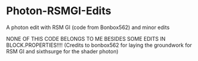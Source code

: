 # Photon-RSMGI-Edits
A photon edit with RSM GI (code from Bonbox562) and minor edits


NONE OF THIS CODE BELONGS TO ME BESIDES SOME EDITS IN BLOCK.PROPERTIES!!!! (Credits to bonbox562 for laying the groundwork for RSM GI and sixthsurge for the shader photon)
